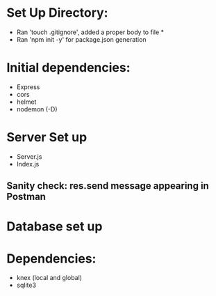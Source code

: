 # Set Up Directory: 

* Ran 'touch .gitignore', added a proper body to file *
* Ran 'npm init -y' for package.json generation 

# Initial dependencies: 
- Express
- cors 
- helmet 
- nodemon (-D)

# Server Set up 
- Server.js
- Index.js
## Sanity check: res.send message appearing in Postman

# Database set up
# Dependencies: 
- knex (local and global)
- sqlite3 


